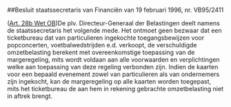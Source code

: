 <meta http-equiv='Content-Type' content='text/html; charset=utf-8' />

##Besluit staatssecretaris van Financiën van 19 februari 1996, nr. VB95/2411

([Art. 28b Wet OB](../../../../../../wet/wet/op/de/omzetbelasting/1968/BWBR0002629/README.md))De plv. Directeur-Generaal der Belastingen deelt namens de staatssecretaris het volgende mede. Het ontmoet geen bezwaar dat een ticketbureau dat van particulieren ingekochte toegangsbewijzen voor popconcerten, voetbalwedstrijden e.d. verkoopt, de verschuldigde omzetbelasting berekent met overeenkomstige toepassing van de margeregeling, mits wordt voldaan aan alle voorwaarden en verplichtingen welke aan toepassing van deze regeling verbonden zijn. Indien de kaarten voor een bepaald evenement zowel van particulieren als van ondernemers zijn ingekocht, kan de margeregeling op alle kaarten worden toegepast, mits het ticketbureau de aan hem in rekening gebrachte omzetbelasting niet in aftrek brengt.    
